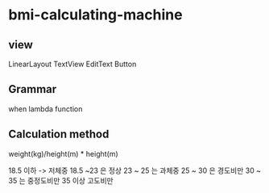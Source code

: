 # bmi-calculating-machine

## view
LinearLayout
TextView
EditText
Button

## Grammar
when
lambda function

## Calculation method
weight(kg)/height(m) * height(m)

18.5 이하 -> 저체중
18.5 ~23 은 정상
23 ~ 25 는 과체중
25 ~ 30 은 경도비만
30 ~ 35 는 중정도비만
35 이상 고도비만
